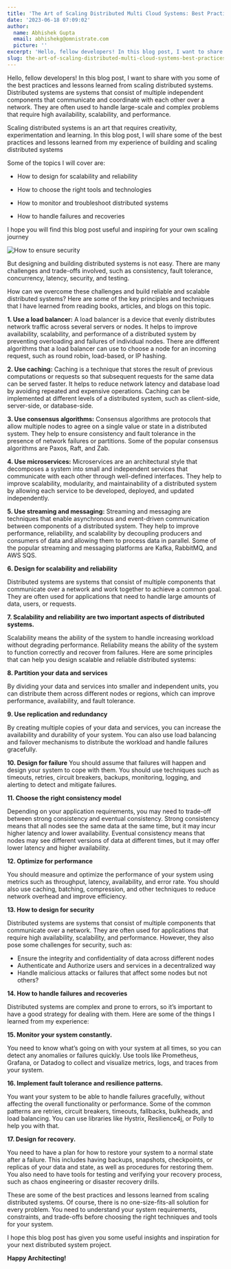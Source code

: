 ```yaml
---
title: 'The Art of Scaling Distributed Multi Cloud Systems: Best Practices and Lessons Learned'
date: '2023-06-18 07:09:02'
author:
  name: Abhishek Gupta
  email: abhishekg@omnistrate.com
  picture: ''
excerpt: 'Hello, fellow developers! In this blog post, I want to share with you some of the best practices and lessons learned from scaling distributed systems.'
slug: the-art-of-scaling-distributed-multi-cloud-systems-best-practices-and-lessons-learned
---
```


Hello, fellow developers! In this blog post, I want to share with you some of the best practices and lessons learned from scaling distributed systems. Distributed systems are systems that consist of multiple independent components that communicate and coordinate with each other over a network. 
They are often used to handle large-scale and complex problems that require high availability, scalability, and performance.

Scaling distributed systems is an art that requires creativity, experimentation and learning. In this blog post, I will share some of the best practices and lessons learned from my experience of building and scaling distributed systems

Some of the topics I will cover are:

- How to design for scalability and reliability

-  How to choose the right tools and technologies

-  How to monitor and troubleshoot distributed systems

- How to handle failures and recoveries

I hope you will find this blog post useful and inspiring for your own scaling journey

![How to ensure security][1]

But designing and building distributed systems is not easy. There are many challenges and trade-offs involved, such as consistency, fault tolerance, concurrency, latency, security, and testing. 

How can we overcome these challenges and build reliable and scalable distributed systems? Here are some of the key principles and techniques that I have learned from reading books, articles, and blogs on this topic.

**1. Use a load balancer:** A load balancer is a device that evenly distributes network traffic across several servers or nodes. It helps to improve availability, scalability, and performance of a distributed system by preventing overloading and failures of individual nodes. There are different algorithms that a load balancer can use to choose a node for an incoming request, such as round robin, load-based, or IP hashing.

**2. Use caching:** Caching is a technique that stores the result of previous computations or requests so that subsequent requests for the same data can be served faster. It helps to reduce network latency and database load by avoiding repeated and expensive operations. Caching can be implemented at different levels of a distributed system, such as client-side, server-side, or database-side.

**3. Use consensus algorithms:** Consensus algorithms are protocols that allow multiple nodes to agree on a single value or state in a distributed system. They help to ensure consistency and fault tolerance in the presence of network failures or partitions. Some of the popular consensus algorithms are Paxos, Raft, and Zab.

**4. Use microservices:** Microservices are an architectural style that decomposes a system into small and independent services that communicate with each other through well-defined interfaces. They help to improve scalability, modularity, and maintainability of a distributed system by allowing each service to be developed, deployed, and updated independently.

**5. Use streaming and messaging:** Streaming and messaging are techniques that enable asynchronous and event-driven communication between components of a distributed system. They help to improve performance, reliability, and scalability by decoupling producers and consumers of data and allowing them to process data in parallel. Some of the popular streaming and messaging platforms are Kafka, RabbitMQ, and AWS SQS.

**6. Design for scalability and reliability**

Distributed systems are systems that consist of multiple components that communicate over a network and work together to achieve a common goal. They are often used for applications that need to handle large amounts of data, users, or requests.

**7. Scalability and reliability are two important aspects of distributed systems.** 

Scalability means the ability of the system to handle increasing workload without degrading performance. Reliability means the ability of the system to function correctly and recover from failures. Here are some principles that can help you design scalable and reliable distributed systems:

**8. Partition your data and services** 

By dividing your data and services into smaller and independent units, you can distribute them across different nodes or regions, which can improve performance, availability, and fault tolerance.

**9. Use replication and redundancy**

By creating multiple copies of your data and services, you can increase the availability and durability of your system. You can also use load balancing and failover mechanisms to distribute the workload and handle failures gracefully.

**10. Design for failure** 
You should assume that failures will happen and design your system to cope with them. You should use techniques such as timeouts, retries, circuit breakers, backups, monitoring, logging, and alerting to detect and mitigate failures.


**11. Choose the right consistency model** 

Depending on your application requirements, you may need to trade-off between strong consistency and eventual consistency. Strong consistency means that all nodes see the same data at the same time, but it may incur higher latency and lower availability. Eventual consistency means that nodes may see different versions of data at different times, but it may offer lower latency and higher availability.


**12. Optimize for performance** 

You should measure and optimize the performance of your system using metrics such as throughput, latency, availability, and error rate. You should also use caching, batching, compression, and other techniques to reduce network overhead and improve efficiency.

**13. How to design for security**

Distributed systems are systems that consist of multiple components that communicate over a network. They are often used for applications that require high availability, scalability, and performance. However, they also pose some challenges for security, such as:

- Ensure the integrity and confidentiality of data across different nodes
- Authenticate and Authorize users and services in a decentralized way
- Handle malicious attacks or failures that affect some nodes but not others?

**14. How to handle failures and recoveries**


Distributed systems are complex and prone to errors, so it’s important to have a good strategy for dealing with them. Here are some of the things I learned from my experience:

**15. Monitor your system constantly.** 

You need to know what’s going on with your system at all times, so you can detect any anomalies or failures quickly. Use tools like Prometheus, Grafana, or Datadog to collect and visualize metrics, logs, and traces from your system.


**16. Implement fault tolerance and resilience patterns.** 

You want your system to be able to handle failures gracefully, without affecting the overall functionality or performance. Some of the common patterns are retries, circuit breakers, timeouts, fallbacks, bulkheads, and load balancing. You can use libraries like Hystrix, Resilience4j, or Polly to help you with that.


**17. Design for recovery.** 

You need to have a plan for how to restore your system to a normal state after a failure. This includes having backups, snapshots, checkpoints, or replicas of your data and state, as well as procedures for restoring them. You also need to have tools for testing and verifying your recovery process, such as chaos engineering or disaster recovery drills.

These are some of the best practices and lessons learned from scaling distributed systems. 
Of course, there is no one-size-fits-all solution for every problem. 
You need to understand your system requirements, constraints, and trade-offs before choosing the right techniques and tools for your system. 


I hope this blog post has given you some useful insights and inspiration for your next distributed system project.

**Happy Architecting!**

  [1]: https://miro.medium.com/v2/resize:fit:720/format:webp/1*tL0Htsxf8i4D6U3H5kLMRw.jpeg

